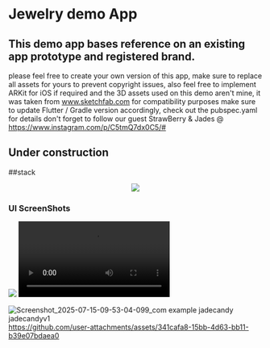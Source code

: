 # Jewelry demo App
## This demo app bases reference on an existing app prototype and registered brand. 
please feel free to create your own version of this app, make sure to replace all assets for yours to prevent copyright issues,
also feel free to implement ARKit for iOS if required and the 3D assets used on this demo aren't mine, it was taken from www.sketchfab.com
for compatibility purposes make sure to update Flutter / Gradle version accordingly, check out the pubspec.yaml for details
don't forget to follow our guest StrawBerry & Jades @ https://www.instagram.com/p/C5tmQ7dx0C5/#
## Under construction

##stack 
<p align='center'>
  <a href='https://skillicons.dev'>
    <img src='https://skillicons.dev/icons?i=dart,flutter,firebase,gradle,ai,blender' />
  </a>
</p> 

### UI ScreenShots

<p>
  <img src='https://github.com/user-attachments/assets/3d8c310c-85ad-4ce5-9649-3d5bed3abc57' />
  <video src='https://github.com/user-attachments/assets/341cafa8-15bb-4d63-bb11-b39e07bdaea0' />
</p>

![Screenshot_2025-07-15-09-53-04-099_com example jadecandy jadecandyv1](https://github.com/user-attachments/assets/3d8c310c-85ad-4ce5-9649-3d5bed3abc57)
https://github.com/user-attachments/assets/341cafa8-15bb-4d63-bb11-b39e07bdaea0

